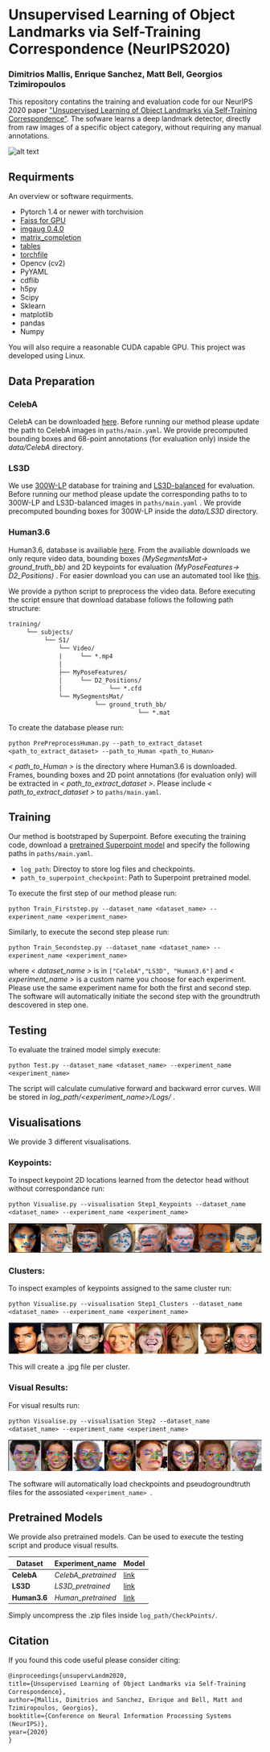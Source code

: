 # Unsupervised Learning of Object Landmarks via Self-Training Correspondence (NeurIPS2020)
### Dimitrios Mallis, Enrique Sanchez, Matt Bell, Georgios Tzimiropoulos

This repository contatins the training and evaluation code for our NeurIPS 2020 paper ["Unsupervised Learning of Object Landmarks via Self-Training Correspondence"](https://papers.nips.cc/paper/2020/file/32508f53f24c46f685870a075eaaa29c-Paper.pdf). The sofware learns a deep landmark detector, directly from raw images of a specific object category, without requiring any manual annotations.


![alt text](images/repo1.png "Method Description")

## Requirments

An overview or software requirments.

- Pytorch 1.4 or newer with torchvision
- [Faiss for GPU](https://github.com/facebookresearch/faiss) 
- [imgaug 0.4.0](https://github.com/aleju/imgaug) 
- [matrix_completion](https://pypi.org/project/matrix-completion/)
- [tables](https://pypi.org/project/tables/)
- [torchfile](https://pypi.org/project/torchfile/)
- Opencv (cv2)
- PyYAML
- cdflib
- h5py
- Scipy
- Sklearn
- matplotlib
- pandas
- Numpy

You will also require a reasonable CUDA capable GPU. This project was developed using Linux. 

## Data Preparation


### CelebA

CelebA can be downloaded [here](http://www.robots.ox.ac.uk/~vgg/research/unsupervised_landmarks/resources/celeba.zip). Before running our method please update the path to CelebA images in `paths/main.yaml`. We provide precomputed bounding boxes and 68-point annotations (for evaluation only) inside the _data/CelebA_ directory.

### LS3D
We use [300W-LP](https://drive.google.com/file/d/0B7OEHD3T4eCkVGs0TkhUWFN6N1k/view?usp=sharing) database for training and [LS3D-balanced](https://www.adrianbulat.com/face-alignment) for evaluation. Before running our method please update the corresponding paths to to 300W-LP and LS3D-balanced images in `paths/main.yaml` . We provide precomputed bounding boxes for 300W-LP inside the _data/LS3D_ directory.


### Human3.6
Human3.6, database is availiable [here](http://vision.imar.ro/). From the availiable downloads we only requre video data, bounding boxes _(MySegmentsMat-> ground\_truth\_bb)_ and 2D keypoints for evaluation _(MyPoseFeatures-> D2\_Positions)_ . For easier download you can use an automated tool like [this](https://github.com/kotaro-inoue/human3.6m_downloader).

We provide a python script to preprocess the video data. Before executing the script ensure that download database follows the following path structure:

```
training/
	 └── subjects/
		  └── S1/
		      └── Video/
		      |		└── *.mp4
		      │
		      ├── MyPoseFeatures/
		      │		└── D2_Positions/
		      │		 		└── *.cfd
		      └── MySegmentsMat/
			   			└── ground_truth_bb/
			   						└── *.mat  
```


To create the database please run:

```
python PrePreprocessHuman.py --path_to_extract_dataset <path_to_extract_dataset> --path_to_Human <path_to_Human>
```

_\< path\_to\_Human \>_ is the directory where Human3.6 is downloaded. Frames, bounding boxes and 2D point annotations (for evaluation only) will be extracted in _\< path\_to\_extract\_dataset \>_. Please include _\< path\_to\_extract\_dataset \>_ to `paths/main.yaml`. 




## Training
Our method is bootstraped by Superpoint. Before executing the training code, download a [pretrained Superpoint model](https://github.com/magicleap/SuperPointPretrainedNetwork/blob/master/superpoint_v1.pth) and specify the following paths in `paths/main.yaml`.

- `log_path`: Directoy to store log files and checkpoints.
- `path_to_superpoint_checkpoint`: Path to Superpoint pretrained model.

To execute the first step of our method please run:

```
python Train_Firststep.py --dataset_name <dataset_name> --experiment_name <experiment_name>
```

Similarly, to execute the second step please run:

```
python Train_Secondstep.py --dataset_name <dataset_name> --experiment_name <experiment_name>
```

where _\< dataset\_name \>_ is in ``["CelebA","LS3D", "Human3.6"]`` and _\< experiment\_name \>_ is a custom name you choose for each experiment. Please use the same experiment name for both the first and second step. The software will automatically initiate the second step with the groundtruth descovered in step one.

## Testing
To evaluate the trained model simply execute:

```
python Test.py --dataset_name <dataset_name> --experiment_name <experiment_name>
```

The script will calculate cumulative forward and backward error curves. Will be stored in _log\_path/\<experiment\_name\>/Logs/_  .


## Visualisations
We provide 3 different visualisations.

### Keypoints:
To inspect keypoint 2D locations learned from the detector head without without correspondance run:

```
python Visualise.py --visualisation Step1_Keypoints --dataset_name <dataset_name> --experiment_name <experiment_name> 
```

![alt text](images/repo_keypoints.png "Example of detected keypoints.")

### Clusters:
To inspect examples of keypoints assigned to the same cluster run:

```
python Visualise.py --visualisation Step1_Clusters --dataset_name <dataset_name> --experiment_name <experiment_name> 
```

![alt text](images/repo_cluster.png "Example of keypoints assigned to the same cluster.")

This will create a .jpg file per cluster.

### Visual Results:
For visual results run:

```
python Visualise.py --visualisation Step2 --dataset_name <dataset_name> --experiment_name <experiment_name> 
```

![alt text](images/repo_results.png "Visual results.")

The software will automatically load checkpoints and pseudogroundtruth files for the assosiated `<experiment_name> `.

## Pretrained Models

We provide also pretrained models. Can be used to execute the testing script and produce visual results.

| Dataset       |Experiment_name |Model        
| ------------- |:----------| --------------- |
| **CelebA**   | _CelebA\_pretrained_ |   [link](https://uniofnottm-my.sharepoint.com/:u:/g/personal/dimitrios_mallis_nottingham_ac_uk/EeHobD0yx4dNtrggKDrIU2IBP66jRxBj7QqCQRz0avP1aw?e=UxyvC8) |
| **LS3D**      | _LS3D\_pretrained_ |   [link](https://uniofnottm-my.sharepoint.com/:u:/g/personal/dimitrios_mallis_nottingham_ac_uk/EcEzAHL5145DmioGpQp8P9sBtm-DOkE7BmL21qVg0k_2Og?e=s8IqpE) |
| **Human3.6**   |  _Human\_pretrained_ | [link](https://uniofnottm-my.sharepoint.com/:u:/g/personal/dimitrios_mallis_nottingham_ac_uk/EcEzAHL5145DmioGpQp8P9sBtm-DOkE7BmL21qVg0k_2Og?e=s8IqpE) |

Simply uncompress the .zip files inside `log_path/CheckPoints/`.


## Citation
If you found this code useful please consider citing:

```
@inproceedings{unsupervLandm2020,
title={Unsupervised Learning of Object Landmarks via Self-Training Correspondence},
author={Mallis, Dimitrios and Sanchez, Enrique and Bell, Matt and Tzimiropoulos, Georgios},
booktitle={Conference on Neural Information Processing Systems (NeurIPS)},
year={2020}
}
```
